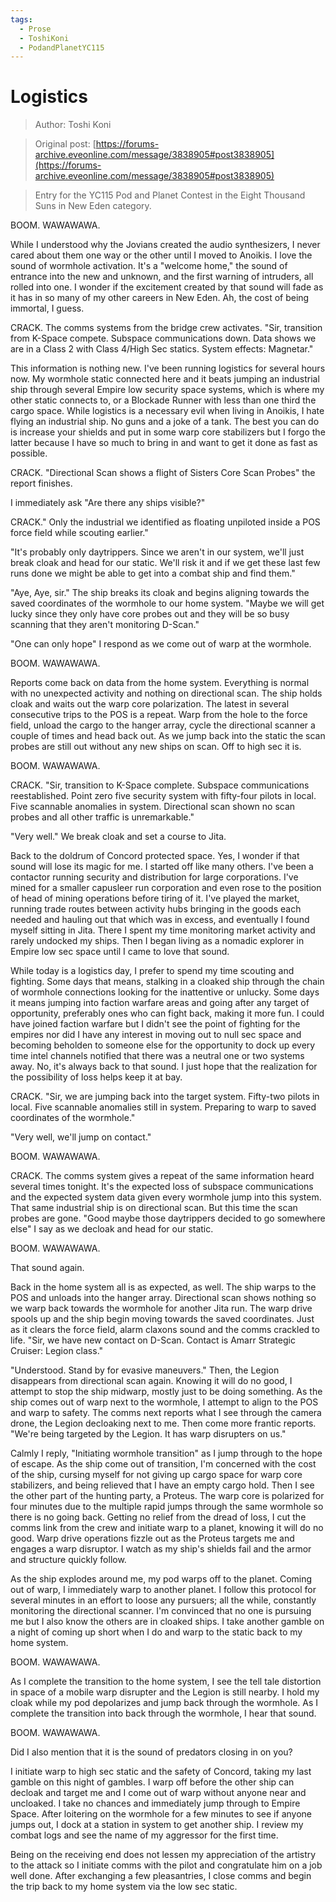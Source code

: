 ```yaml
---
tags:
  - Prose
  - ToshiKoni
  - PodandPlanetYC115
---
```


# Logistics

> Author: Toshi Koni

> Original post: [https://forums-archive.eveonline.com/message/3838905#post3838905](https://forums-archive.eveonline.com/message/3838905#post3838905)

> Entry for the YC115 Pod and Planet Contest in the Eight Thousand Suns in New Eden category.


BOOM. WAWAWAWA.

While I understood why the Jovians created the audio synthesizers, I never cared about them one way or the other until I moved to Anoikis. I love the sound of wormhole activation. It's a "welcome home," the sound of entrance into the new and unknown, and the first warning of intruders, all rolled into one. I wonder if the excitement created by that sound will fade as it has in so many of my other careers in New Eden. Ah, the cost of being immortal, I guess.

CRACK. The comms systems from the bridge crew activates. "Sir, transition from K-Space compete. Subspace communications down. Data shows we are in a Class 2 with Class 4/High Sec statics. System effects: Magnetar."

This information is nothing new. I've been running logistics for several hours now. My wormhole static connected here and it beats jumping an industrial ship through several Empire low security space systems, which is where my other static connects to, or a Blockade Runner with less than one third the cargo space. While logistics is a necessary evil when living in Anoikis, I hate flying an industrial ship. No guns and a joke of a tank. The best you can do is increase your shields and put in some warp core stabilizers but I forgo the latter because I have so much to bring in and want to get it done as fast as possible.

CRACK. "Directional Scan shows a flight of Sisters Core Scan Probes" the report finishes.

I immediately ask "Are there any ships visible?"

CRACK." Only the industrial we identified as floating unpiloted inside a POS force field while scouting earlier."

"It's probably only daytrippers. Since we aren't in our system, we'll just break cloak and head for our static. We'll risk it and if we get these last few runs done we might be able to get into a combat ship and find them."

"Aye, Aye, sir." The ship breaks its cloak and begins aligning towards the saved coordinates of the wormhole to our home system. "Maybe we will get lucky since they only have core probes out and they will be so busy scanning that they aren't monitoring D-Scan."

"One can only hope" I respond as we come out of warp at the wormhole.

BOOM. WAWAWAWA.

Reports come back on data from the home system. Everything is normal with no unexpected activity and nothing on directional scan. The ship holds cloak and waits out the warp core polarization. The latest in several consecutive trips to the POS is a repeat. Warp from the hole to the force field, unload the cargo to the hanger array, cycle the directional scanner a couple of times and head back out. As we jump back into the static the scan probes are still out without any new ships on scan. Off to high sec it is.

BOOM. WAWAWAWA.

CRACK. "Sir, transition to K-Space complete. Subspace communications reestablished. Point zero five security system with fifty-four pilots in local. Five scannable anomalies in system. Directional scan shown no scan probes and all other traffic is unremarkable."

"Very well." We break cloak and set a course to Jita.

Back to the doldrum of Concord protected space. Yes, I wonder if that sound will lose its magic for me. I started off like many others. I've been a contactor running security and distribution for large corporations. I've mined for a smaller capusleer run corporation and even rose to the position of head of mining operations before tiring of it. I've played the market, running trade routes between activity hubs bringing in the goods each needed and hauling out that which was in excess, and eventually I found myself sitting in Jita. There I spent my time monitoring market activity and rarely undocked my ships. Then I began living as a nomadic explorer in Empire low sec space until I came to love that sound.

While today is a logistics day, I prefer to spend my time scouting and fighting. Some days that means, stalking in a cloaked ship through the chain of wormhole connections looking for the inattentive or unlucky. Some days it means jumping into faction warfare areas and going after any target of opportunity, preferably ones who can fight back, making it more fun. I could have joined faction warfare but I didn't see the point of fighting for the empires nor did I have any interest in moving out to null sec space and becoming beholden to someone else for the opportunity to dock up every time intel channels notified that there was a neutral one or two systems away. No, it's always back to that sound. I just hope that the realization for the possibility of loss helps keep it at bay.

CRACK. "Sir, we are jumping back into the target system. Fifty-two pilots in local. Five scannable anomalies still in system. Preparing to warp to saved coordinates of the wormhole."

"Very well, we'll jump on contact."

BOOM. WAWAWAWA.

CRACK. The comms system gives a repeat of the same information heard several times tonight. It's the expected loss of subspace communications and the expected system data given every wormhole jump into this system. That same industrial ship is on directional scan. But this time the scan probes are gone. "Good maybe those daytrippers decided to go somewhere else" I say as we decloak and head for our static.

BOOM. WAWAWAWA.

That sound again.

Back in the home system all is as expected, as well. The ship warps to the POS and unloads into the hanger array. Directional scan shows nothing so we warp back towards the wormhole for another Jita run. The warp drive spools up and the ship begin moving towards the saved coordinates. Just as it clears the force field, alarm claxons sound and the comms crackled to life. "Sir, we have new contact on D-Scan. Contact is Amarr Strategic Cruiser: Legion class."

"Understood. Stand by for evasive maneuvers." Then, the Legion disappears from directional scan again. Knowing it will do no good, I attempt to stop the ship midwarp, mostly just to be doing something. As the ship comes out of warp next to the wormhole, I attempt to align to the POS and warp to safety. The comms next reports what I see through the camera drone, the Legion decloaking next to me. Then come more frantic reports. "We're being targeted by the Legion. It has warp disrupters on us."

Calmly I reply, "Initiating wormhole transition" as I jump through to the hope of escape. As the ship come out of transition, I'm concerned with the cost of the ship, cursing myself for not giving up cargo space for warp core stabilizers, and being relieved that I have an empty cargo hold. Then I see the other part of the hunting party, a Proteus. The warp core is polarized for four minutes due to the multiple rapid jumps through the same wormhole so there is no going back. Getting no relief from the dread of loss, I cut the comms link from the crew and initiate warp to a planet, knowing it will do no good. Warp drive operations fizzle out as the Proteus targets me and engages a warp disruptor. I watch as my ship's shields fail and the armor and structure quickly follow.

As the ship explodes around me, my pod warps off to the planet. Coming out of warp, I immediately warp to another planet. I follow this protocol for several minutes in an effort to loose any pursuers; all the while, constantly monitoring the directional scanner. I'm convinced that no one is pursuing me but I also know the others are in cloaked ships. I take another gamble on a night of coming up short when I do and warp to the static back to my home system.

BOOM. WAWAWAWA.

As I complete the transition to the home system, I see the tell tale distortion in space of a mobile warp disrupter and the Legion is still nearby. I hold my cloak while my pod depolarizes and jump back through the wormhole. As I complete the transition into back through the wormhole, I hear that sound.

BOOM. WAWAWAWA.

Did I also mention that it is the sound of predators closing in on you?

I initiate warp to high sec static and the safety of Concord, taking my last gamble on this night of gambles. I warp off before the other ship can decloak and target me and I come out of warp without anyone near and uncloaked. I take no chances and immediately jump through to Empire Space. After loitering on the wormhole for a few minutes to see if anyone jumps out, I dock at a station in system to get another ship. I review my combat logs and see the name of my aggressor for the first time.

Being on the receiving end does not lessen my appreciation of the artistry to the attack so I initiate comms with the pilot and congratulate him on a job well done. After exchanging a few pleasantries, I close comms and begin the trip back to my home system via the low sec static.
